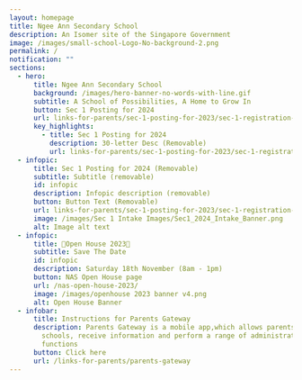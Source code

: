 ```yaml
---
layout: homepage
title: Ngee Ann Secondary School
description: An Isomer site of the Singapore Government
image: /images/small-school-Logo-No-background-2.png
permalink: /
notification: ""
sections:
  - hero:
      title: Ngee Ann Secondary School
      background: /images/hero-banner-no-words-with-line.gif
      subtitle: A School of Possibilities, A Home to Grow In
      button: Sec 1 Posting for 2024
      url: links-for-parents/sec-1-posting-for-2023/sec-1-registration-exercise-2024-intake/
      key_highlights:
        - title: Sec 1 Posting for 2024
          description: 30-letter Desc (Removable)
          url: links-for-parents/sec-1-posting-for-2023/sec-1-registration-exercise-2024-intake/
  - infopic:
      title: Sec 1 Posting for 2024 (Removable)
      subtitle: Subtitle (removable)
      id: infopic
      description: Infopic description (removable)
      button: Button Text (Removable)
      url: links-for-parents/sec-1-posting-for-2023/sec-1-registration-exercise-2024-intake/
      image: /images/Sec 1 Intake Images/Sec1_2024_Intake_Banner.png
      alt: Image alt text
  - infopic:
      title: 🚀Open House 2023🎪
      subtitle: Save The Date
      id: infopic
      description: Saturday 18th November (8am - 1pm)
      button: NAS Open House page
      url: /nas-open-house-2023/
      image: /images/openhouse 2023 banner v4.png
      alt: Open House Banner
  - infobar:
      title: Instructions for Parents Gateway
      description: Parents Gateway is a mobile app,which allows parents to engage with
        schools, receive information and perform a range of administrative
        functions
      button: Click here
      url: /links-for-parents/parents-gateway
---
```

